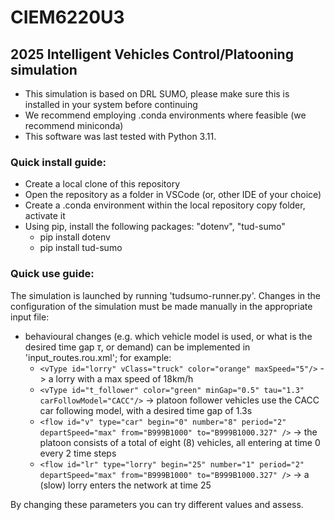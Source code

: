 # CIEM6220U3
## 2025 Intelligent Vehicles Control/Platooning simulation

- This simulation is based on DRL SUMO, please make sure this is installed in your system before continuing
- We recommend employing .conda environments where feasible (we recommend miniconda)
- This software was last tested with Python 3.11.


### Quick install guide:
- Create a local clone of this repository
- Open the repository as a folder in VSCode (or, other IDE of your choice)
- Create a .conda environment within the local repository copy folder, activate it
- Using pip, install the following packages: "dotenv", "tud-sumo"
    - pip install dotenv
    - pip install tud-sumo

### Quick use guide:
The simulation is launched by running 'tudsumo-runner.py'.
Changes in the configuration of the simulation must be made manually in the appropriate input file:
- behavioural changes (e.g. which vehicle model is used, or what is the desired time gap $\tau$, or demand) can be implemented in 'input_routes.rou.xml'; for example:
    - ```<vType id="lorry" vClass="truck" color="orange" maxSpeed="5"/>``` -> a lorry with a max speed of 18km/h
    - ```<vType id="t_follower" color="green" minGap="0.5" tau="1.3" carFollowModel="CACC"/>``` -> platoon follower vehicles use the CACC car following model, with a desired time gap of 1.3s
    - ```<flow id="v" type="car" begin="0" number="8" period="2" departSpeed="max" from="B999B1000" to="B999B1000.327" />``` -> the platoon consists of a total of eight (8) vehicles, all entering at time 0 every 2 time steps
    - ```<flow id="lr" type="lorry" begin="25" number="1" period="2" departSpeed="max" from="B999B1000" to="B999B1000.327" />``` -> a (slow) lorry enters the network at time 25

 By changing these parameters you can try different values and assess.

